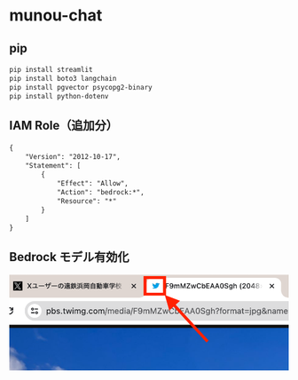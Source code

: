 # munou-chat

## pip

```sh:
pip install streamlit
pip install boto3 langchain
pip install pgvector psycopg2-binary
pip install python-dotenv
```

## IAM Role（追加分）

```json:
{
    "Version": "2012-10-17",
    "Statement": [
        {
            "Effect": "Allow",
            "Action": "bedrock:*",
            "Resource": "*"
        }
    ]
}
```

## Bedrock モデル有効化

![マネージドコンソール](enable_titan.png "マネージドコンソール")